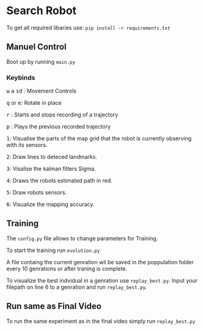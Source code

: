 # Search Robot

To get all required libaries use: `pip install -r requirements.txt`

## Manuel Control

Boot up by running `main.py`

### Keybinds

<kbd>w</kbd> <kbd>a</kbd> <kbd>s</kbd><kbd>d</kbd> : Movement Controls

<kbd>q</kbd> or <kbd>e</kbd>: Rotate in place

<kbd>r</kbd> : Starts and stops recording of a trajectory

<kbd>p</kbd> : Plays the previous recorded trajectory

<kbd>1</kbd>: Visualise the parts of the map grid that the robot is currently observing with its sensors.

<kbd>2</kbd>: Draw lines to deteced landmarks.

<kbd>3</kbd>: Visalise the kalman filters Sigma.

<kbd>4</kbd>: Draws the robots estimated path in red.

<kbd>5</kbd>: Draw robots sensors.

<kbd>6</kbd>: Visualize the mapping accuracy.

## Training

The `config.py` file allows to change parameters for Training.

To start the training run `evolution.py`

A file containg the current genration wil be saved in the poppulation folder every 10 genrations or after traning is complete.

To visualize the best indvidual in a genration use `replay_best.py`. Input your filepath on line 6 to a genration and run `replay_best.py`.

## Run same as Final Video
To run the same experiment as in the final video simply run `replay_best.py`